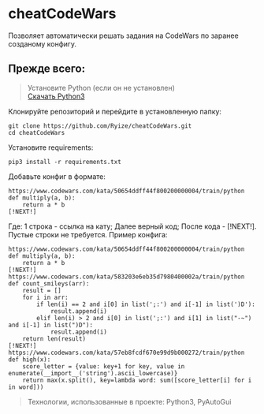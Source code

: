 # cheatCodeWars

Позволяет автоматически решать задания на CodeWars по заранее созданому конфигу.

## Прежде всего:

> Установите Python (если он не установлен)<br>
> [Скачать Python3](https://www.python.org/downloads/)

Клонируйте репозиторий и перейдите в установленную папку:
```
git clone https://github.com/Ryize/cheatCodeWars.git
cd cheatCodeWars
```

Установите requirements:
```
pip3 install -r requirements.txt
```

Добавьте конфиг в формате:
```
https://www.codewars.com/kata/50654ddff44f800200000004/train/python
def multiply(a, b):
    return a * b
[!NEXT!]
```
Где:
1 строка - ссылка на кату;
Далее верный код;
После кода - [!NEXT!].
Пустые строки не требуется. 
Пример конфига:
```
https://www.codewars.com/kata/50654ddff44f800200000004/train/python
def multiply(a, b):
    return a * b
[!NEXT!]
https://www.codewars.com/kata/583203e6eb35d7980400002a/train/python
def count_smileys(arr):
    result = []
    for i in arr:
        if len(i) == 2 and i[0] in list(';:') and i[-1] in list(')D'):
            result.append(i)
        elif len(i) > 2 and i[0] in list(';:') and i[1] in list("-~") and i[-1] in list(")D"):
            result.append(i)
    return len(result)
[!NEXT!]
https://www.codewars.com/kata/57eb8fcdf670e99d9b000272/train/python
def high(x):
    score_letter = {value: key+1 for key, value in enumerate(__import__('string').ascii_lowercase)}
    return max(x.split(), key=lambda word: sum([score_letter[i] for i in word]))
```

> Технологии, использованные в проекте: Python3, PyAutoGui
